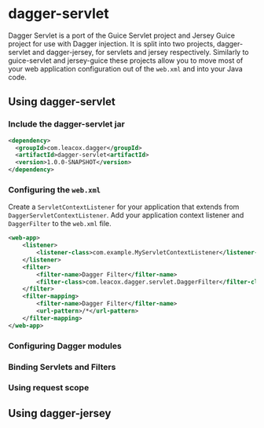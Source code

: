 dagger-servlet
==============
Dagger Servlet is a port of the Guice Servlet project and Jersey Guice project for use with Dagger injection. It is split into two projects, dagger-servlet and dagger-jersey, for servlets and jersey respectively. Similarly to guice-servlet and jersey-guice these projects allow you to move most of your web application configuration out of the `web.xml` and into your Java code.

## Using dagger-servlet

### Include the dagger-servlet jar

```xml
<dependency>
  <groupId>com.leacox.dagger</groupId>
  <artifactId>dagger-servlet<artifactId>
  <version>1.0.0-SNAPSHOT</version>
</dependency>
```

### Configuring the `web.xml`
Create a `ServletContextListener` for your application that extends from `DaggerServletContextListener`. Add your application context listener and `DaggerFilter` to the `web.xml` file.

```xml
<web-app>
    <listener>
        <listener-class>com.example.MyServletContextListener</listener-class>
    </listener>
    <filter>
        <filter-name>Dagger Filter</filter-name>
        <filter-class>com.leacox.dagger.servlet.DaggerFilter</filter-class>
    </filter>
    <filter-mapping>
        <filter-name>Dagger Filter</filter-name>
        <url-pattern>/*</url-pattern>
    </filter-mapping>
</web-app>
```

### Configuring Dagger modules

### Binding Servlets and Filters

### Using request scope

## Using dagger-jersey
